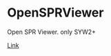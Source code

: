 # OpenSPRViewer
Open SPR Viewer. only SYW2+

[Link](https://cafe.naver.com/hjoyonq/21888?boardType=L)

